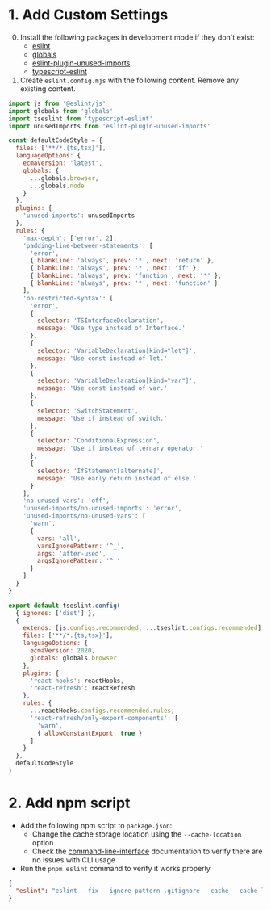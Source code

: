 # 1. Add Custom Settings

0. Install the following packages in development mode if they don't exist:
   - [eslint](https://www.npmjs.com/package/eslint)
   - [globals](https://www.npmjs.com/package/globals)
   - [eslint-plugin-unused-imports](https://www.npmjs.com/package/eslint-plugin-unused-imports)
   - [typescript-eslint](https://www.npmjs.com/package/typescript-eslint)
1. Create `eslint.config.mjs` with the following content. Remove any existing content.

```js
import js from '@eslint/js'
import globals from 'globals'
import tseslint from 'typescript-eslint'
import unusedImports from 'eslint-plugin-unused-imports'

const defaultCodeStyle = {
  files: ['**/*.{ts,tsx}'],
  languageOptions: {
    ecmaVersion: 'latest',
    globals: {
      ...globals.browser,
      ...globals.node
    }
  },
  plugins: {
    'unused-imports': unusedImports
  },
  rules: {
    'max-depth': ['error', 2],
    'padding-line-between-statements': [
      'error',
      { blankLine: 'always', prev: '*', next: 'return' },
      { blankLine: 'always', prev: '*', next: 'if' },
      { blankLine: 'always', prev: 'function', next: '*' },
      { blankLine: 'always', prev: '*', next: 'function' }
    ],
    'no-restricted-syntax': [
      'error',
      {
        selector: 'TSInterfaceDeclaration',
        message: 'Use type instead of Interface.'
      },
      {
        selector: 'VariableDeclaration[kind="let"]',
        message: 'Use const instead of let.'
      },
      {
        selector: 'VariableDeclaration[kind="var"]',
        message: 'Use const instead of var.'
      },
      {
        selector: 'SwitchStatement',
        message: 'Use if instead of switch.'
      },
      {
        selector: 'ConditionalExpression',
        message: 'Use if instead of ternary operator.'
      },
      {
        selector: 'IfStatement[alternate]',
        message: 'Use early return instead of else.'
      }
    ],
    'no-unused-vars': 'off',
    'unused-imports/no-unused-imports': 'error',
    'unused-imports/no-unused-vars': [
      'warn',
      {
        vars: 'all',
        varsIgnorePattern: '^_',
        args: 'after-used',
        argsIgnorePattern: '^_'
      }
    ]
  }
}

export default tseslint.config(
  { ignores: ['dist'] },
  {
    extends: [js.configs.recommended, ...tseslint.configs.recommended],
    files: ['**/*.{ts,tsx}'],
    languageOptions: {
      ecmaVersion: 2020,
      globals: globals.browser
    },
    plugins: {
      'react-hooks': reactHooks,
      'react-refresh': reactRefresh
    },
    rules: {
      ...reactHooks.configs.recommended.rules,
      'react-refresh/only-export-components': [
        'warn',
        { allowConstantExport: true }
      ]
    }
  },
  defaultCodeStyle
)
```

# 2. Add npm script

- Add the following npm script to `package.json`:
  - Change the cache storage location using the `--cache-location` option
  - Check the [command-line-interface](https://eslint.org/docs/latest/use/command-line-interface) documentation to verify there are no issues with CLI usage
- Run the `pnpm eslint` command to verify it works properly

```json
{
  "eslint": "eslint --fix --ignore-pattern .gitignore --cache --cache-location ./node_modules/.cache/eslint ."
}
```
